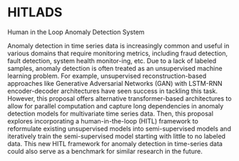 # HITLADS

Human in the Loop Anomaly Detection System

Anomaly detection in time series data is increasingly common and useful in various domains that require monitoring
metrics, including fraud detection, fault detection, system health monitor-ing, etc. Due to a lack of labeled samples,
anomaly detection is often treated as an unsupervised machine learning problem. For example, unsupervised
reconstruction-based approaches like Generative Adversarial Networks (GAN) with LSTM-RNN encoder-decoder architectures
have seen success in tackling this task. However, this proposal offers alternative transformer-based architectures to
allow for parallel computation and capture long dependencies in anomaly detection models for multivariate time series
data. Then, this proposal explores incorporating a human-in-the-loop (HITL) framework to reformulate existing
unsupervised models into semi-supervised models and iteratively train the semi-supervised model starting with little to
no labeled data. This new HITL framework for anomaly detection in time-series data could also serve as a benchmark for
similar research in the future.
